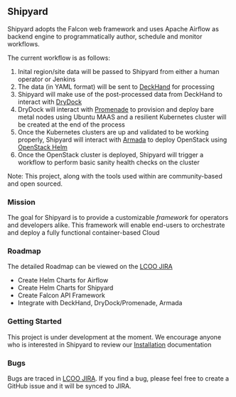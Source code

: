 ## Shipyard ##

Shipyard adopts the Falcon web framework and uses Apache Airflow as backend engine to programmatically
author, schedule and monitor workflows. 

The current workflow is as follows:

1. Inital region/site data will be passed to Shipyard from either a human operator or Jenkins
2. The data (in YAML format) will be sent to [DeckHand](https://github.com/att-comdev/deckhand) for processing
3. Shipyard will make use of the post-processed data from DeckHand to interact with [DryDock](https://github.com/att-comdev/drydock)
4. DryDock will interact with [Promenade](https://github.com/att-comdev/promenade) to provision and deploy
   bare metal nodes using Ubuntu MAAS and a resilient Kubernetes cluster will be created at the end of the
   process
5. Once the Kubernetes clusters are up and validated to be working properly, Shipyard will interact with
   [Armada](https://github.com/att-comdev/armada) to deploy OpenStack using [OpenStack Helm](https://github.com/openstack/openstack-helm) 
6. Once the OpenStack cluster is deployed, Shipyard will trigger a workflow to perform basic sanity health
   checks on the cluster


Note: This project, along with the tools used within are community-based and open sourced.


### Mission ###

The goal for Shipyard is to provide a customizable *framework* for operators and developers alike.  This 
framework will enable end-users to orchestrate and deploy a fully functional container-based Cloud


### Roadmap ###

The detailed Roadmap can be viewed on the [LCOO JIRA](https://openstack-lcoo.atlassian.net/projects/SHIPYARD/issues/)

- Create Helm Charts for Airflow
- Create Helm Charts for Shipyard
- Create Falcon API Framework
- Integrate with DeckHand, DryDock/Promenade, Armada


### Getting Started ###

This project is under development at the moment.  We encourage anyone who is interested in Shipyard to review
our [Installation](https://github.com/att-comdev/shipyard/blob/master/docs/deployment_guide.md) documentation


### Bugs ###

Bugs are traced in [LCOO JIRA](https://openstack-lcoo.atlassian.net/projects/SHIPYARD/issues/).  If you find 
a bug, please feel free to create a GitHub issue and it will be synced to JIRA.

